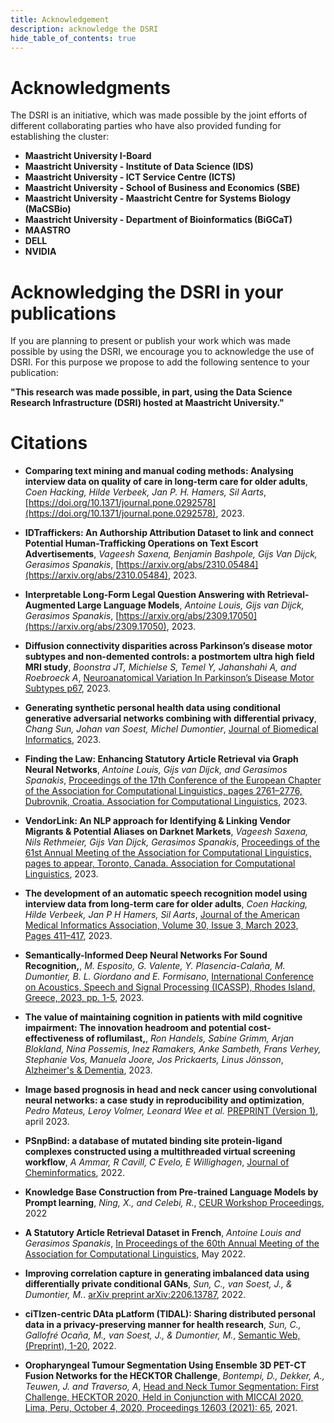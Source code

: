 ```yaml
---
title: Acknowledgement
description: acknowledge the DSRI 
hide_table_of_contents: true
---
```


# Acknowledgments

The DSRI is an initiative, which was made possible by the joint efforts of different collaborating parties who have also provided funding for establishing the cluster:

* **Maastricht University I-Board**
* **Maastricht University - Institute of Data Science (IDS)**
* **Maastricht University - ICT Service Centre (ICTS)**
* **Maastricht University - School of Business and Economics (SBE)**
* **Maastricht University - Maastricht Centre for Systems Biology (MaCSBio)**
* **Maastricht University - Department of Bioinformatics (BiGCaT)**
* **MAASTRO**
* **DELL**
* **NVIDIA**

# Acknowledging the DSRI in your publications

If you are planning to present or publish your work which was made possible by using the DSRI, we encourage you to acknowledge the use of DSRI. For this purpose we propose to add the following sentence to your publication: 

**"This research was made possible, in part, using the Data Science Research Infrastructure (DSRI) hosted at Maastricht University."**

# Citations

* **Comparing text mining and manual coding methods: Analysing interview data on quality of care in long-term care for older adults**, *Coen Hacking, Hilde Verbeek, Jan P. H. Hamers, Sil Aarts*, [https://doi.org/10.1371/journal.pone.0292578](https://doi.org/10.1371/journal.pone.0292578), 2023.

* **IDTraffickers: An Authorship Attribution Dataset to link and connect Potential Human-Trafficking Operations on Text Escort Advertisements**, *Vageesh Saxena, Benjamin Bashpole, Gijs Van Dijck, Gerasimos Spanakis*, [https://arxiv.org/abs/2310.05484](https://arxiv.org/abs/2310.05484), 2023.

* **Interpretable Long-Form Legal Question Answering with Retrieval-Augmented Large Language Models**, *Antoine Louis, Gijs van Dijck, Gerasimos Spanakis*, [https://arxiv.org/abs/2309.17050](https://arxiv.org/abs/2309.17050), 2023.

* **Diffusion connectivity disparities across Parkinson’s disease motor subtypes and non-demented controls: a postmortem ultra high field MRI study**, *Boonstra JT, Michielse S, Temel Y, Jahanshahi A, and Roebroeck A*, [Neuroanatomical Variation In Parkinson’s Disease Motor Subtypes p67](https://cris.maastrichtuniversity.nl/ws/portalfiles/portal/141986304/c7913.pdf#page=67), 2023.

* **Generating synthetic personal health data using conditional generative adversarial networks combining with differential privacy**, *Chang Sun, Johan van Soest, Michel Dumontier*, [Journal of Biomedical Informatics](https://doi.org/10.1016/j.jbi.2023.104404), 2023.

* **Finding the Law: Enhancing Statutory Article Retrieval via Graph Neural Networks**, *Antoine Louis, Gijs van Dijck, and Gerasimos Spanakis*, [Proceedings of the 17th Conference of the European Chapter of the Association for Computational Linguistics, pages 2761–2776, Dubrovnik, Croatia. Association for Computational Linguistics](https://aclanthology.org/2023.eacl-main.203), 2023.

* **VendorLink: An NLP approach for Identifying & Linking Vendor Migrants & Potential Aliases on Darknet Markets**, *Vageesh Saxena, Nils Rethmeier, Gijs Van Dijck, Gerasimos Spanakis*, [Proceedings of the 61st Annual Meeting of the Association for Computational Linguistics, pages to appear, Toronto, Canada. Association for Computational Linguistics](https://arxiv.org/abs/2305.02763), 2023.

* **The development of an automatic speech recognition model using interview data from long-term care for older adults**, *Coen Hacking, Hilde Verbeek, Jan P H Hamers, Sil Aarts*, [Journal of the American Medical Informatics Association, Volume 30, Issue 3, March 2023, Pages 411–417](https://doi.org/10.1093/jamia/ocac241), 2023.

* **Semantically-Informed Deep Neural Networks For Sound Recognition,**, *M. Esposito, G. Valente, Y. Plasencia-Calaña, M. Dumontier, B. L. Giordano and E. Formisano*, [International Conference on Acoustics, Speech and Signal Processing (ICASSP), Rhodes Island, Greece, 2023, pp. 1-5](https://ieeexplore.ieee.org/document/10095606), 2023.

* **The value of maintaining cognition in patients with mild cognitive impairment: The innovation headroom and potential cost-effectiveness of roflumilast,**, *Ron Handels, Sabine Grimm, Arjan Blokland, Nina Possemis, Inez Ramakers, Anke Sambeth, Frans Verhey, Stephanie Vos, Manuela Joore, Jos Prickaerts, Linus Jönsson*, [Alzheimer's & Dementia](https://doi.org/10.1002/alz.13001), 2023.

* **Image based prognosis in head and neck cancer using convolutional neural networks: a case study in reproducibility and optimization**, *Pedro Mateus, Leroy Volmer, Leonard Wee et al.* [PREPRINT (Version 1)](https://doi.org/10.21203/rs.3.rs-2761751/v1), april 2023.

* **PSnpBind: a database of mutated binding site protein-ligand complexes constructed using a multithreaded virtual screening workflow**, *A Ammar, R Cavill, C Evelo, E Willighagen*, [Journal of Cheminformatics](https://link.springer.com/article/10.1186/s13321-021-00573-5), 2022.

* **Knowledge Base Construction from Pre-trained Language Models by Prompt learning**, *Ning, X., and Celebi, R.*, [CEUR Workshop Proceedings](https://ceur-ws.org/Vol-3274/paper4.pdf), 2022

* **A Statutory Article Retrieval Dataset in French**, *Antoine Louis and Gerasimos Spanakis*, [In Proceedings of the 60th Annual Meeting of the Association for Computational Linguistics](https://arxiv.org/abs/2108.11792), May 2022.

* **Improving correlation capture in generating imbalanced data using differentially private conditional GANs**, *Sun, C., van Soest, J., & Dumontier, M.*. [arXiv preprint arXiv:2206.13787](https://arxiv.org/pdf/2206.13787v1.pdf), 2022.

* **ciTIzen-centric DAta pLatform (TIDAL): Sharing distributed personal data in a privacy-preserving manner for health research**, *Sun, C., Gallofré Ocaña, M., van Soest, J., & Dumontier, M.*, [Semantic Web, (Preprint), 1-20](https://www.semantic-web-journal.net/system/files/swj3220.pdf), 2022.

* **Oropharyngeal Tumour Segmentation Using Ensemble 3D PET-CT Fusion Networks for the HECKTOR Challenge**, *Bontempi, D., Dekker, A., Teuwen, J. and Traverso, A*, [Head and Neck Tumor Segmentation: First Challenge, HECKTOR 2020, Held in Conjunction with MICCAI 2020, Lima, Peru, October 4, 2020, Proceedings 12603 (2021): 65](https://link.springer.com/content/pdf/10.1007/978-3-030-67194-5.pdf#page=75), 2021.

